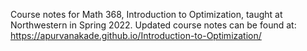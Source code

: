 Course notes for Math 368, Introduction to Optimization, taught at Northwestern in Spring 2022.
Updated course notes can be found at: https://apurvanakade.github.io/Introduction-to-Optimization/
